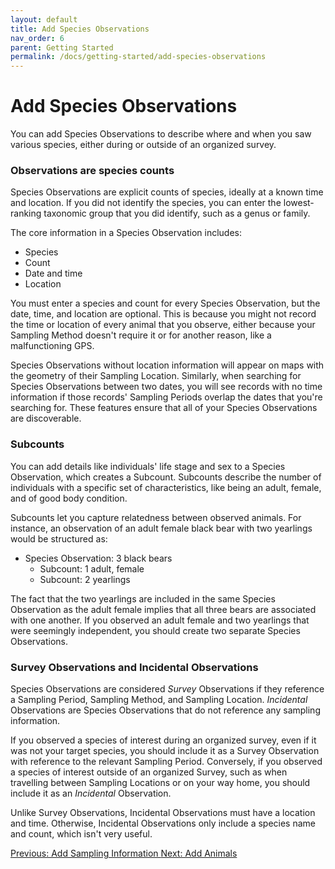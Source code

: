 ```yaml
---
layout: default
title: Add Species Observations
nav_order: 6
parent: Getting Started
permalink: /docs/getting-started/add-species-observations
---
```


# Add Species Observations

You can add Species Observations to describe where and when you saw various species, either during or outside of an organized survey.

### Observations are species counts

Species Observations are explicit counts of species, ideally at a known time and location. If you did not identify the species, you can enter the lowest-ranking taxonomic group that you did identify, such as a genus or family.

The core information in a Species Observation includes:

- Species
- Count
- Date and time
- Location

You must enter a species and count for every Species Observation, but the date, time, and location are optional. This is because you might not record the time or location of every animal that you observe, either because your Sampling Method doesn't require it or for another reason, like a malfunctioning GPS.

Species Observations without location information will appear on maps with the geometry of their Sampling Location. Similarly, when searching for Species Observations between two dates, you will see records with no time information if those records' Sampling Periods overlap the dates that you're searching for. These features ensure that all of your Species Observations are discoverable.

### Subcounts

You can add details like individuals' life stage and sex to a Species Observation, which creates a Subcount. Subcounts describe the number of individuals with a specific set of characteristics, like being an adult, female, and of good body condition.

Subcounts let you capture relatedness between observed animals. For instance, an observation of an adult female black bear with two yearlings would be structured as:

- Species Observation: 3 black bears
  - Subcount: 1 adult, female
  - Subcount: 2 yearlings

The fact that the two yearlings are included in the same Species Observation as the adult female implies that all three bears are associated with one another. If you observed an adult female and two yearlings that were seemingly independent, you should create two separate Species Observations.

### Survey Observations and Incidental Observations

Species Observations are considered _Survey_ Observations if they reference a Sampling Period, Sampling Method, and Sampling Location.
_Incidental_ Observations are Species Observations that do not reference any sampling information.

If you observed a species of interest during an organized survey, even if it was not your target species, you should include it as a Survey Observation with reference to the relevant Sampling Period. Conversely, if you observed a species of interest outside of an organized Survey, such as when travelling between Sampling Locations or on your way home, you should include it as an _Incidental_ Observation.

Unlike Survey Observations, Incidental Observations must have a location and time. Otherwise, Incidental Observations only include a species name and count, which isn't very useful.

<a class="float-left" href="./add-sampling-information">
Previous: Add Sampling Information
</a>
<a class="float-right" href="./add-animals">
Next: Add Animals
</a>
